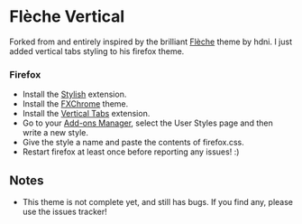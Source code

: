 # Flèche Vertical
Forked from and entirely inspired by the brilliant [Flèche](https://github.com/hdni/Fleche) theme by hdni. 
I just added vertical tabs styling to his firefox theme.

### Firefox
* Install the [Stylish](https://addons.mozilla.org/en-US/firefox/addon/stylish/) extension.
* Install the [FXChrome](https://addons.mozilla.org/en-US/firefox/addon/fxchrome/) theme.
* Install the [Vertical Tabs](https://addons.mozilla.org/en-us/firefox/addon/vertical-tabs/) extension.
* Go to your [Add-ons Manager](about:addons), select the User Styles page and then write a new style.
* Give the style a name and paste the contents of firefox.css.
* Restart firefox at least once before reporting any issues! :)

## Notes
* This theme is not complete yet, and still has bugs. If you find any, please use the issues tracker!
